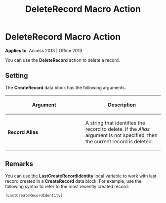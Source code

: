 ﻿---
title: DeleteRecord Macro Action
TOCTitle: DeleteRecord Macro Action
ms:assetid: c656a72c-c037-76a5-dc07-f6eccb6590dd
ms:mtpsurl: https://msdn.microsoft.com/en-us/library/Ff823132(v=office.15)
ms:contentKeyID: 48547624
ms.date: 09/18/2015
mtps_version: v=office.15
---

# DeleteRecord Macro Action


**Applies to**: Access 2013 | Office 2013

You can use the **DeleteRecord** action to delete a record.

## Setting

The **CreateRecord** data block has the following arguments.

<table>
<colgroup>
<col style="width: 50%" />
<col style="width: 50%" />
</colgroup>
<thead>
<tr class="header">
<th><p>Argument</p></th>
<th><p>Description</p></th>
</tr>
</thead>
<tbody>
<tr class="odd">
<td><p><strong>Record Alias</strong></p></td>
<td><p>A string that identifies the record to delete. If the <em>Alias</em> argument is not specified, then the current record is deleted.</p></td>
</tr>
</tbody>
</table>


## Remarks

You can use the **LastCreateRecordIdentity** local variable to work with last record created in a **CreateRecord** data block. For example, use the following syntax to refer to the most recently created record:

    [LastCreateRecordIdentity]

